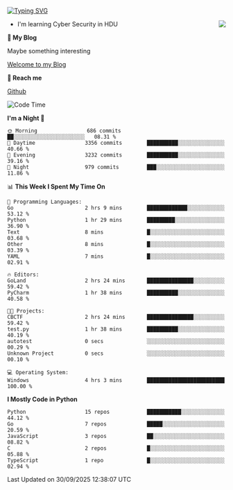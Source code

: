 [![Typing SVG](https://readme-typing-svg.herokuapp.com?font=Fira+Code&pause=1000&random=false&width=450&height=60&lines=Hello+%F0%9F%91%8B%F0%9F%8F%BB;I'm+JBNRZ)](https://git.io/typing-svg)

<a href="#">
  <img align="right" src="https://github-readme-stats.vercel.app/api?username=JBNRZ&show_icons=true&bg_color=15,f2f7fd,E0EAFC" />
</a>

- I'm learning Cyber Security in HDU

 **🌱 My Blog**

Maybe something interesting

[Welcome to my Blog](https://jbnrz.com.cn/)

 **💬 Reach me** 

[Github](https://github.com/JBNRZ)


<!--START_SECTION:waka-->
![Code Time](http://img.shields.io/badge/Code%20Time-1%2C403%20hrs%2022%20mins-blue)

**I'm a Night 🦉** 

```text
🌞 Morning                686 commits         ██░░░░░░░░░░░░░░░░░░░░░░░   08.31 % 
🌆 Daytime                3356 commits        ██████████░░░░░░░░░░░░░░░   40.66 % 
🌃 Evening                3232 commits        ██████████░░░░░░░░░░░░░░░   39.16 % 
🌙 Night                  979 commits         ███░░░░░░░░░░░░░░░░░░░░░░   11.86 % 
```


📊 **This Week I Spent My Time On** 

```text
💬 Programming Languages: 
Go                       2 hrs 9 mins        █████████████░░░░░░░░░░░░   53.12 % 
Python                   1 hr 29 mins        █████████░░░░░░░░░░░░░░░░   36.90 % 
Text                     8 mins              █░░░░░░░░░░░░░░░░░░░░░░░░   03.68 % 
Other                    8 mins              █░░░░░░░░░░░░░░░░░░░░░░░░   03.39 % 
YAML                     7 mins              █░░░░░░░░░░░░░░░░░░░░░░░░   02.91 % 

🔥 Editors: 
GoLand                   2 hrs 24 mins       ███████████████░░░░░░░░░░   59.42 % 
PyCharm                  1 hr 38 mins        ██████████░░░░░░░░░░░░░░░   40.58 % 

🐱‍💻 Projects: 
CBCTF                    2 hrs 24 mins       ███████████████░░░░░░░░░░   59.42 % 
test.py                  1 hr 38 mins        ██████████░░░░░░░░░░░░░░░   40.19 % 
autotest                 0 secs              ░░░░░░░░░░░░░░░░░░░░░░░░░   00.29 % 
Unknown Project          0 secs              ░░░░░░░░░░░░░░░░░░░░░░░░░   00.10 % 

💻 Operating System: 
Windows                  4 hrs 3 mins        █████████████████████████   100.00 % 
```

**I Mostly Code in Python** 

```text
Python                   15 repos            ███████████░░░░░░░░░░░░░░   44.12 % 
Go                       7 repos             █████░░░░░░░░░░░░░░░░░░░░   20.59 % 
JavaScript               3 repos             ██░░░░░░░░░░░░░░░░░░░░░░░   08.82 % 
C                        2 repos             █░░░░░░░░░░░░░░░░░░░░░░░░   05.88 % 
TypeScript               1 repo              █░░░░░░░░░░░░░░░░░░░░░░░░   02.94 % 
```




 Last Updated on 30/09/2025 12:38:07 UTC
<!--END_SECTION:waka-->
